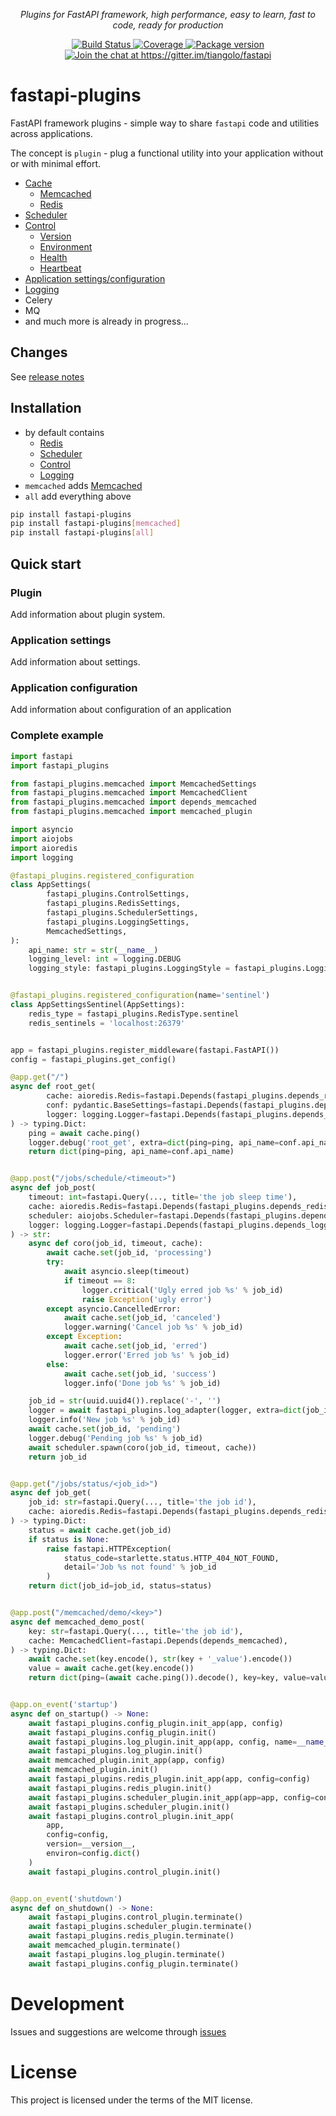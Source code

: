 <p align="center">
    <em>Plugins for FastAPI framework, high performance, easy to learn, fast to code, ready for production</em>
</p>
<p align="center">
<a href="https://travis-ci.org/madkote/fastapi-plugins" target="_blank">
    <img src="https://travis-ci.org/madkote/fastapi_plugins.svg?branch=master" alt="Build Status">
</a>
<a href="https://codecov.io/gh/madkote/fastapi-plugins" target="_blank">
    <img src="https://codecov.io/gh/madkote/fastapi_plugins/branch/master/graph/badge.svg" alt="Coverage">
</a>
<a href="https://pypi.org/project/fastapi-plugins" target="_blank">
    <img src="https://img.shields.io/pypi/v/fastapi_plugins.svg" alt="Package version">
</a>
<a href="https://gitter.im/tiangolo/fastapi?utm_source=badge&utm_medium=badge&utm_campaign=pr-badge&utm_content=badge" target="_blank">
    <img src="https://badges.gitter.im/tiangolo/fastapi.svg" alt="Join the chat at https://gitter.im/tiangolo/fastapi">
</a>
</p>

# fastapi-plugins
FastAPI framework plugins - simple way to share `fastapi` code and utilities across applications.

The concept is `plugin` - plug a functional utility into your application without or with minimal effort.

* [Cache](./docs/cache.md)
  * [Memcached](./docs/cache.md#memcached)
  * [Redis](./docs/cache.md#redis)
* [Scheduler](./docs/scheduler.md)
* [Control](./docs/control.md)
  * [Version](./docs/control.md#version)
  * [Environment](./docs/control.md#environment)
  * [Health](./docs/control.md#health)
  * [Heartbeat](./docs/control.md#heartbeat)
* [Application settings/configuration](./docs/settings.md)
* [Logging](./docs/logger.md)
* Celery
* MQ
* and much more is already in progress...

## Changes
See [release notes](CHANGES.md)

## Installation
* by default contains
  * [Redis](./docs/cache.md#redis)
  * [Scheduler](./docs/scheduler.md)
  * [Control](./docs/control.md)
  * [Logging](./docs/logger.md)
* `memcached` adds [Memcached](#memcached)
* `all` add everything above

```sh
pip install fastapi-plugins
pip install fastapi-plugins[memcached]
pip install fastapi-plugins[all]
```

## Quick start
### Plugin
Add information about plugin system.
### Application settings
Add information about settings.
### Application configuration
Add information about configuration of an application
### Complete example
```python
import fastapi
import fastapi_plugins

from fastapi_plugins.memcached import MemcachedSettings
from fastapi_plugins.memcached import MemcachedClient
from fastapi_plugins.memcached import depends_memcached
from fastapi_plugins.memcached import memcached_plugin

import asyncio
import aiojobs
import aioredis
import logging

@fastapi_plugins.registered_configuration
class AppSettings(
        fastapi_plugins.ControlSettings,
        fastapi_plugins.RedisSettings,
        fastapi_plugins.SchedulerSettings,
        fastapi_plugins.LoggingSettings,
        MemcachedSettings,
):
    api_name: str = str(__name__)
    logging_level: int = logging.DEBUG
    logging_style: fastapi_plugins.LoggingStyle = fastapi_plugins.LoggingStyle.logjson


@fastapi_plugins.registered_configuration(name='sentinel')
class AppSettingsSentinel(AppSettings):
    redis_type = fastapi_plugins.RedisType.sentinel
    redis_sentinels = 'localhost:26379'


app = fastapi_plugins.register_middleware(fastapi.FastAPI())
config = fastapi_plugins.get_config()

@app.get("/")
async def root_get(
        cache: aioredis.Redis=fastapi.Depends(fastapi_plugins.depends_redis),
        conf: pydantic.BaseSettings=fastapi.Depends(fastapi_plugins.depends_config), # noqa E501
        logger: logging.Logger=fastapi.Depends(fastapi_plugins.depends_logging)
) -> typing.Dict:
    ping = await cache.ping()
    logger.debug('root_get', extra=dict(ping=ping, api_name=conf.api_name))
    return dict(ping=ping, api_name=conf.api_name)


@app.post("/jobs/schedule/<timeout>")
async def job_post(
    timeout: int=fastapi.Query(..., title='the job sleep time'),
    cache: aioredis.Redis=fastapi.Depends(fastapi_plugins.depends_redis),
    scheduler: aiojobs.Scheduler=fastapi.Depends(fastapi_plugins.depends_scheduler),  # noqa E501
    logger: logging.Logger=fastapi.Depends(fastapi_plugins.depends_logging)
) -> str:
    async def coro(job_id, timeout, cache):
        await cache.set(job_id, 'processing')
        try:
            await asyncio.sleep(timeout)
            if timeout == 8:
                logger.critical('Ugly erred job %s' % job_id)
                raise Exception('ugly error')
        except asyncio.CancelledError:
            await cache.set(job_id, 'canceled')
            logger.warning('Cancel job %s' % job_id)
        except Exception:
            await cache.set(job_id, 'erred')
            logger.error('Erred job %s' % job_id)
        else:
            await cache.set(job_id, 'success')
            logger.info('Done job %s' % job_id)

    job_id = str(uuid.uuid4()).replace('-', '')
    logger = await fastapi_plugins.log_adapter(logger, extra=dict(job_id=job_id, timeout=timeout))    # noqa E501
    logger.info('New job %s' % job_id)
    await cache.set(job_id, 'pending')
    logger.debug('Pending job %s' % job_id)
    await scheduler.spawn(coro(job_id, timeout, cache))
    return job_id


@app.get("/jobs/status/<job_id>")
async def job_get(
    job_id: str=fastapi.Query(..., title='the job id'),
    cache: aioredis.Redis=fastapi.Depends(fastapi_plugins.depends_redis),
) -> typing.Dict:
    status = await cache.get(job_id)
    if status is None:
        raise fastapi.HTTPException(
            status_code=starlette.status.HTTP_404_NOT_FOUND,
            detail='Job %s not found' % job_id
        )
    return dict(job_id=job_id, status=status)


@app.post("/memcached/demo/<key>")
async def memcached_demo_post(
    key: str=fastapi.Query(..., title='the job id'),
    cache: MemcachedClient=fastapi.Depends(depends_memcached),
) -> typing.Dict:
    await cache.set(key.encode(), str(key + '_value').encode())
    value = await cache.get(key.encode())
    return dict(ping=(await cache.ping()).decode(), key=key, value=value)


@app.on_event('startup')
async def on_startup() -> None:
    await fastapi_plugins.config_plugin.init_app(app, config)
    await fastapi_plugins.config_plugin.init()
    await fastapi_plugins.log_plugin.init_app(app, config, name=__name__)
    await fastapi_plugins.log_plugin.init()
    await memcached_plugin.init_app(app, config)
    await memcached_plugin.init()
    await fastapi_plugins.redis_plugin.init_app(app, config=config)
    await fastapi_plugins.redis_plugin.init()
    await fastapi_plugins.scheduler_plugin.init_app(app=app, config=config)
    await fastapi_plugins.scheduler_plugin.init()
    await fastapi_plugins.control_plugin.init_app(
        app,
        config=config,
        version=__version__,
        environ=config.dict()
    )
    await fastapi_plugins.control_plugin.init()


@app.on_event('shutdown')
async def on_shutdown() -> None:
    await fastapi_plugins.control_plugin.terminate()
    await fastapi_plugins.scheduler_plugin.terminate()
    await fastapi_plugins.redis_plugin.terminate()
    await memcached_plugin.terminate()
    await fastapi_plugins.log_plugin.terminate()
    await fastapi_plugins.config_plugin.terminate()
```

# Development
Issues and suggestions are welcome through [issues](https://github.com/madkote/fastapi-plugins/issues)

# License
This project is licensed under the terms of the MIT license.
